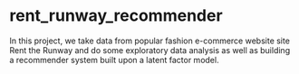 # rent_runway_recommender

In this project, we take data from popular fashion e-commerce website site Rent the Runway and do some exploratory data analysis as well as building a recommender system built upon a latent factor model.
